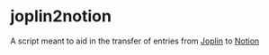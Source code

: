 # joplin2notion

A script meant to aid in the transfer of entries from [Joplin](https://joplinapp.org/) to [Notion](https://www.notion.so/)